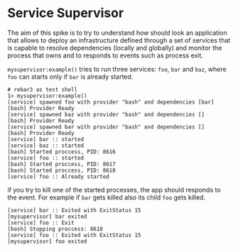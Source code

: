 Service Supervisor
=====
The aim of this spike is to try to understand how should look an application that allows to deploy an infrastructure defined through a set of services that is capable to resolve dependencies (locally and globally) and monitor the process that owns
and to responds to events such as process exit. 

`mysupervisor:example()` tries to run three services: `foo`, `bar` and `baz`, where `foo` can starts only if `bar` is already
started.

    # rebar3 as test shell
    1> mysupervisor:example()
    [service] spawned foo with provider "bash" and dependencies [bar]
    [bash] Provider Ready 
    [service] spawned baz with provider "bash" and dependencies []
    [bash] Provider Ready 
    [service] spawned bar with provider "bash" and dependencies []
    [bash] Provider Ready 
    [service] bar :: started 
    [service] baz :: started 
    [bash] Started proccess, PID: 8616 
    [service] foo :: started 
    [bash] Started proccess, PID: 8617 
    [bash] Started proccess, PID: 8618 
    [service] foo :: Already started 
    
if you try to kill one of the started processes, the app should responds to the event. 
For example if `bar` gets killed also its child `foo` gets killed.

    [service] bar :: Exited with ExitStatus 15 
    [mysupervisor] bar exited
    [service] foo :: Exit 
    [bash] Stopping proccess: 8618 
    [service] foo :: Exited with ExitStatus 15 
    [mysupervisor] foo exited
